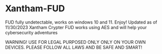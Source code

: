 # Xantham-FUD
FUD fully undetectable, works on windows 10 and 11. Enjoy! Updated as of 11/30/2023
Xantham Crypter FUD works using AES and will help your cybersecurity adventures

WARNING! USE FOR LEGAL PURPOSED ONLY ONLY ON YOUR OWN DEVICES. PLEASE FOLLOW ALL LAWS AND BE SAFE AND SMART!
